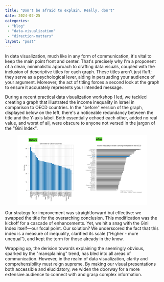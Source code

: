```yaml
---
title: "Don't be afraid to explain. Really, don't"
date: 2024-02-25
categories: 
 - "blog"
 - "data-visualization"
 - "direction-matters"
layout: "post"
---
```


<!-- wp:paragraph -->
In data visualization, much like in any form of communication, it's vital to keep the main point front and center. That's precisely why I'm a proponent of a clean, minimalistic approach to crafting data visuals, coupled with the inclusion of descriptive titles for each graph. These titles aren't just fluff; they serve as a psychological lever, aiding in persuading your audience of your argument. Moreover, the act of titling forces a second look at the graph to ensure it accurately represents your intended message.


<!-- /wp:paragraph -->

<!-- wp:paragraph -->
During a recent practical data visualization workshop I led, we tackled creating a graph that illustrated the income inequality in Israel in comparison to OECD countries. In the "before" version of the graph, displayed below on the left, there's a noticeable redundancy between the title and the Y-axis label. Both essentially echoed each other, added no real value, and worst of all, were obscure to anyone not versed in the jargon of the "Gini Index".


<!-- /wp:paragraph -->

<!-- wp:image {"id":4119,"sizeSlug":"large","linkDestination":"none"} -->
<figure class="wp-block-image size-large"><img src="/assets/img/2024/02/image.png" alt="" class="wp-image-4119"></figure>
<!-- /wp:image -->

<!-- wp:paragraph -->
Our strategy for improvement was straightforward but effective: we swapped the title for the overarching conclusion. This modification was the kickoff for a cascade of enhancements. Yet, we hit a snag with the Gini Index itself—our focal point. Our solution? We underscored the fact that this index is a measure of inequality, clarified its scale (“Higher - more unequal”), and kept the term for those already in the know.


<!-- /wp:paragraph -->

<!-- wp:paragraph -->
Wrapping up, the derision towards explaining the seemingly obvious, sparked by the "mansplaining" trend, has bled into all areas of communication. However, in the realm of data visualization, clarity and comprehensibility must reign supreme. By making our visual presentations both accessible and elucidatory, we widen the doorway for a more extensive audience to connect with and grasp complex information.


<!-- /wp:paragraph -->
